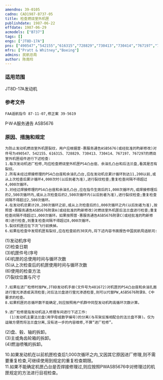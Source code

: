 ```yaml
---
amendno: 39-0105  
cadno: CAD1987-B737-05  
title: 检查燃烧室外机匣  
publishdate: 1987-06-22  
effdate: 1987-06-29  
acmodels: ["B737"]  
tags: []  
engs: ["JT8D-17A"]  
pns: ["490547","542155","616315","728829","730413","730414","767197","767297"]  
mfrs: ["Pratt & Whitney","Boeing"]  
admins: 民航总局  
author: 陈南玲  
---
```

  
### 适用范围  
JT8D-17A发动机  
  
<!--more-->  
### 参考文件  
    FAA适航指令 87-11-07,修正案 39-5619  
P·W·A服务通告 ASB5676  
  
### 原因、措施和规定  
    为防止发动机燃烧室外机匣裂纹，用户应根据普·惠服务通告ASB5676(或经批准的昀新修改)对件号为490547、542155、616315、728829、730413、730414、767197、767297的燃烧室外机匣组件进行下述检查:  
    1.每次发动机进厂检修,均应检查燃烧室外机匣PS4凸台座、余油孔凸台和后法兰盘,看其是否有裂纹。  
    2.所有未经过焊接修理的PS4凸台座和余油孔凸台,应在发动机总累计循环到达11,200以前,或从上次检查后累计循环4,000次时(以后到者为准),进行裂纹检查;重复检查间隔不得超过4,000次循环。  
    3.对经过焊接修理的PS4凸台座和余油孔凸台,应在指令生效后的1,000次循环内,或焊接修理后的2,500次循环内,或从上次检查后的2,500次循环内(以后到者为准),进行裂纹检查;重复检查间隔不得超过2,500次循环。  
    4.在发动机总累计20,200次循环之前,或从上次检查后的1,000次循环之内(以后到者为准),按照普·惠服务通告ASB5676附录A(或经批准的昀新修改)对燃烧室外机匣后法兰盘进行检查;重复检查间隔不得超过1,000次循环。如果按照普·惠服务通告ASB5676附录C(或经批准的昀新修改)进行检查,则重复检查间隔不得超过8,000次循环。  
    5.裂纹机匣应在下次飞行前换掉。  
    6.如果在检查中发现机匣有裂纹,应在检查前的30天内,将下述内容书面报告中国民航局适航司:  
(1)发动机序号  
(2)检查日期  
(3)机匣件号/序号  
(4)机匣的总使用时间与循环次数  
(5)从上次检查后的机匣使用时间与循环次数  
(6)使用的检查方法  
(7)裂纹位置与尺寸  
  
    7.如果在进厂检修时按PW,JT8D发动机手册(文件号为481672)对机匣的PS4凸台座和余油孔面进行萤光渗透或涡流检查;对后法兰盘进行萤光渗透检查,则可以代替PW,ASB5676附录B、C中要求的检查。  
    8.如果机匣的总循环数不能确定,则应按照用户机群中同型发动机昀高循环次数计算。  
  
    9.进厂检修是指发动机送入修理车间进行下述工作:  
      (1)发动机主要法兰盘(用字母或数字编号)的分离(与吊架反推相配合的法兰盘不算)。仅为运输方便而将法兰盘分离,没有进一步的内容维修,不算“进厂检修”。  
(2)盘、毂、轴的拆卸。  
(3)主或角齿轮箱的拆卸。  
(4)燃油喷嘴的拆卸。  
  
10.如果发动机在以前机匣检查后1,000次循环之内,又因其它原因进厂修理,则不需要重复检查,可继续使用到规定的重复检查期限。  
11.如果不能确定机匣凸台是否焊接修理过,则应按照PWASB5676中对修理过的机匣规定的方法进行目视检查。  
  
